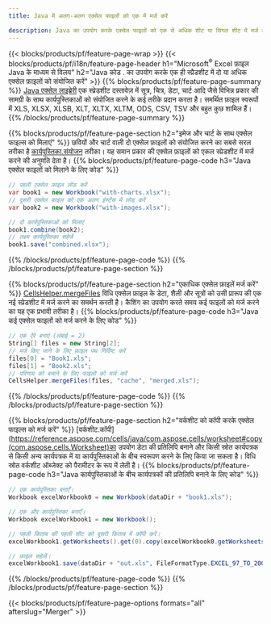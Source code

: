 ```yaml
---
title: Java में अलग-अलग एक्सेल फाइलों को एक में मर्ज करें

description: Java का उपयोग करके एक्सेल फाइलों को एक से अधिक शीट या सिंगल शीट में मर्ज करें। एक्सेल दस्तावेज़ों को पीडीएफ, इमेज और एचटीएमएल में भी मर्ज, संयोजित या संयोजित करें।
---
```

{{< blocks/products/pf/feature-page-wrap >}}
{{< blocks/products/pf/i18n/feature-page-header h1="Microsoft<sup>&reg;</sup> Excel फ़ाइल Java के माध्यम से विलय" h2="Java कोड . का उपयोग करके एक ही स्प्रैडशीट में दो या अधिक एक्सेल फ़ाइलों को संयोजित करें" >}}
{{% blocks/products/pf/feature-page-summary %}}
[Java एक्सेल लाइब्रेरी](/cells/java/) एक स्प्रेडशीट दस्तावेज़ में सूत्र, चित्र, डेटा, चार्ट आदि जैसे विभिन्न प्रकार की सामग्री के साथ कार्यपुस्तिकाओं को संयोजित करने के कई तरीके प्रदान करता है। समर्थित फ़ाइल स्वरूपों में XLS, XLSX, XLSB, XLT, XLTX, XLTM, ODS, CSV, TSV और बहुत कुछ शामिल हैं।
{{% /blocks/products/pf/feature-page-summary %}}

{{% blocks/products/pf/feature-page-section h2="इमेज और चार्ट के साथ एक्सेल फाइल्स को मिलाएं" %}}
छवियों और चार्ट वाली दो एक्सेल फ़ाइलों को संयोजित करने का सबसे सरल तरीका है [कार्यपुस्तिका.संयोजन](https://reference.aspose.com/cells/java/com.aspose.cells/workbook#combine(com.aspose.cells.Workbook)) तरीका। यह समान प्रकार की एक्सेल फ़ाइलों को एकल स्प्रेडशीट में मर्ज करने की अनुमति देता है।
{{% blocks/products/pf/feature-page-code h3="Java एक्सेल फाइलों को मिलाने के लिए कोड" %}}

```cs
// पहली एक्सेल फ़ाइल लोड करें
var book1 = new Workbook("with-charts.xlsx");
// दूसरी एक्सेल फाइल को एक अलग इंस्टेंस में लोड करें
var book2 = new Workbook("with-images.xlsx");

// दो कार्यपुस्तिकाओं को मिलाएं
book1.combine(book2);
// लक्ष्य कार्यपुस्तिका सहेजें 
book1.save("combined.xlsx");

```
{{% /blocks/products/pf/feature-page-code %}}
{{% /blocks/products/pf/feature-page-section %}}

{{% blocks/products/pf/feature-page-section h2="एकाधिक एक्सेल फ़ाइलें मर्ज करें" %}}
[CellsHelper.mergeFiles](https://reference.aspose.com/cells/java/com.aspose.cells/cellshelper#mergeFiles) विधि एक्सेल फ़ाइल के डेटा, शैली और सूत्रों को उसी प्रारूप की एक नई स्प्रेडशीट में मर्ज करने का समर्थन करती है। कैशिंग का उपयोग करते समय कई फाइलों को मर्ज करने का यह एक प्रभावी तरीका है। 
{{% blocks/products/pf/feature-page-code h3="Java कई एक्सेल फाइलों को मर्ज करने के लिए कोड" %}}

```cs
// एक ऐरे बनाएं (लंबाई = 2)
String[] files = new String[2];
// मर्ज किए जाने के लिए फ़ाइल पथ निर्दिष्ट करें
files[0] = "Book1.xls";
files[1] = "Book2.xls";
// परिणाम को बचाने के लिए फाइलों को मर्ज करें
CellsHelper.mergeFiles(files, "cache", "merged.xls");


```
{{% /blocks/products/pf/feature-page-code %}}
{{% /blocks/products/pf/feature-page-section %}}

{{% blocks/products/pf/feature-page-section h2="वर्कशीट को कॉपी करके एक्सेल फाइल्स को मर्ज करें" %}}
[वर्कशीट.कॉपी](https://reference.aspose.com/cells/java/com.aspose.cells/worksheet#copy(com.aspose.cells.Worksheet)का उपयोग डेटा की प्रतिलिपि बनाने और किसी स्रोत कार्यपत्रक से किसी अन्य कार्यपत्रक में या कार्यपुस्तिकाओं के बीच स्वरूपण करने के लिए किया जा सकता है। विधि स्रोत वर्कशीट ऑब्जेक्ट को पैरामीटर के रूप में लेती है।
{{% blocks/products/pf/feature-page-code h3="Java कार्यपुस्तिकाओं के बीच कार्यपत्रकों की प्रतिलिपि बनाने के लिए कोड" %}}

```cs
// एक कार्यपुस्तिका बनाएँ।
Workbook excelWorkbook0 = new Workbook(dataDir + "book1.xls");

// एक और कार्यपुस्तिका बनाएँ।
Workbook excelWorkbook1 = new Workbook();

// पहली किताब की पहली शीट को दूसरी किताब में कॉपी करें।
excelWorkbook1.getWorksheets().get(0).copy(excelWorkbook0.getWorksheets().get(0));

// फ़ाइल सहेजें।
excelWorkbook1.save(dataDir + "out.xls", FileFormatType.EXCEL_97_TO_2003);

```
{{% /blocks/products/pf/feature-page-code %}}
{{% /blocks/products/pf/feature-page-section %}}

{{< blocks/products/pf/feature-page-options formats="all" afterslug="Merger" >}}

